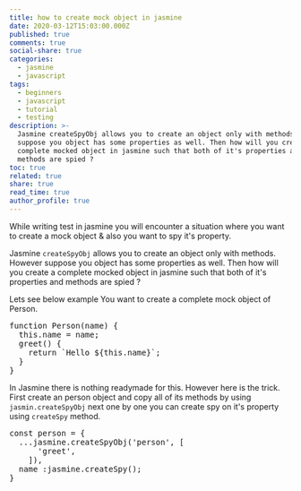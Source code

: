 ```yaml
---
title: how to create mock object in jasmine
date: 2020-03-12T15:03:00.000Z
published: true
comments: true
social-share: true
categories:
  - jasmine
  - javascript
tags:
  - beginners
  - javascript
  - tutorial
  - testing
description: >-
  Jasmine createSpyObj allows you to create an object only with methods. However
  suppose you object has some properties as well. Then how will you create a
  complete mocked object in jasmine such that both of it's properties and
  methods are spied ?
toc: true
related: true
share: true
read_time: true
author_profile: true
---
```


<p><!-- wp:paragraph --></p>
<p>While writing test in jasmine you will encounter a situation where you want to create a mock object &amp; also you want to spy it's property. </p>
<p><!-- /wp:paragraph --></p>
<p><!-- wp:paragraph --></p>
<p>Jasmine <code>createSpyObj</code> allows you to create an object only with methods. However suppose you object has some properties as well. Then how will you create a complete mocked object in jasmine such that both of it's properties and methods are spied ? </p>
<p><!-- /wp:paragraph --></p>
<p><!-- wp:block {"ref":3197} /--></p>
<p><!-- wp:paragraph --></p>
<p>Lets see below example You want to create a complete mock object of Person. </p>
<p><!-- /wp:paragraph --></p>
<p><!-- wp:enlighter/codeblock {"language":"js"} --></p>
<pre class="EnlighterJSRAW" data-enlighter-language="js" data-enlighter-theme="" data-enlighter-highlight="" data-enlighter-linenumbers="" data-enlighter-lineoffset="" data-enlighter-title="" data-enlighter-group="">function Person(name) {
  this.name = name;
  greet() {
    return `Hello ${this.name}`;
  }
}</pre>
<p><!-- /wp:enlighter/codeblock --></p>
<p><!-- wp:paragraph --></p>
<p>In Jasmine there is nothing readymade for this. However here is the trick. First create an person object and copy all of its methods by using <code>jasmin.createSpyObj</code> next one by one you can create spy on it's property using <code>createSpy</code> method. </p>
<p><!-- /wp:paragraph --></p>
<p><!-- wp:enlighter/codeblock {"language":"js"} --></p>
<pre class="EnlighterJSRAW" data-enlighter-language="js" data-enlighter-theme="" data-enlighter-highlight="" data-enlighter-linenumbers="" data-enlighter-lineoffset="" data-enlighter-title="" data-enlighter-group="">const person = {
  ...jasmine.createSpyObj('person', [
      'greet',
    ]),
  name :jasmine.createSpy();
}</pre>
<p><!-- /wp:enlighter/codeblock --></p>

